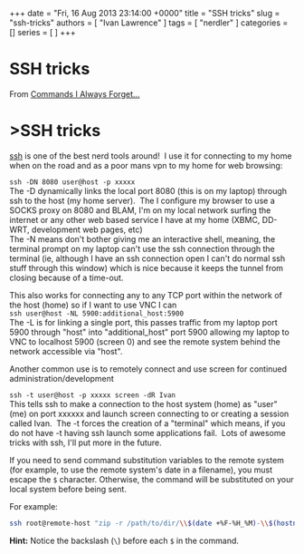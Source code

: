 +++
date = "Fri, 16 Aug 2013 23:14:00 +0000"
title = "SSH tricks"
slug = "ssh-tricks"
authors = [ "Ivan Lawrence" ]
tags = [ "nerdler" ]
categories = []
series = [ ]
+++

# SSH tricks

From [Commands I Always Forget...](http://nerdler.blogspot.com/2013/07/commands-i-always-forget.html)

\>SSH tricks
============

[ssh](http://en.wikipedia.org/wiki/Secure_Shell) is one of the best nerd tools around!  I use it for connecting to my home when on the road and as a poor mans vpn to my home for web browsing:  
  
`ssh -DN 8080 user@host -p xxxxx`  
The -D dynamically links the local port 8080 (this is on my laptop) through ssh to the host (my home server).  The I configure my browser to use a SOCKS proxy on 8080 and BLAM, I'm on my local network surfing the internet or any other web based service I have at my home (XBMC, DD-WRT, development web pages, etc)  
The -N means don't bother giving me an interactive shell, meaning, the terminal prompt on my laptop can't use the ssh connection through the terminal (ie, although I have an ssh connection open I can't do normal ssh stuff through this window) which is nice because it keeps the tunnel from closing because of a time-out.  
  
This also works for connecting any to any TCP port within the network of the host (home) so if I want to use VNC I can  
`ssh user@host -NL 5900:additional_host:5900`  
The -L is for linking a single port, this passes traffic from my laptop port 5900 through "host" into "additional\_host" port 5900 allowing my laptop to VNC to localhost 5900 (screen 0) and see the remote system behind the network accessible via "host".  
  
Another common use is to remotely connect and use screen for continued administration/development  
  
`ssh -t user@host -p xxxxx screen -dR Ivan`  
This tells ssh to make a connection to the host system (home) as "user" (me) on port xxxxxx and launch screen connecting to or creating a session called Ivan.  The -t forces the creation of a "terminal" which means, if you do not have -t having ssh launch some applications fail.  Lots of awesome tricks with ssh, I'll put more in the future.  

If you need to send command substitution variables to the remote system (for example, to use the remote system's date in a filename), you must escape the `$` character. Otherwise, the command will be substituted on your local system before being sent.

For example:

```bash
ssh root@remote-host "zip -r /path/to/dir/\\$(date +%F-%H_%M)-\\$(hostname)-logs.zip /path/to/things/to/zip"
```

**Hint:** Notice the backslash (`\`) before each `$` in the command.